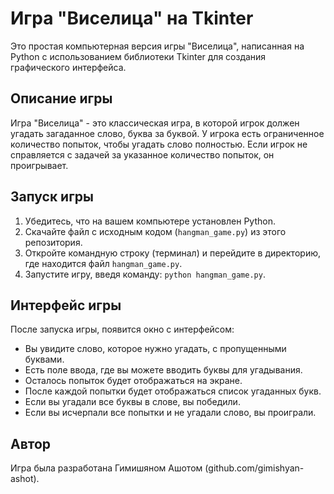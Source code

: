 # Игра "Виселица" на Tkinter

Это простая компьютерная версия игры "Виселица", написанная на Python с использованием библиотеки Tkinter для создания графического интерфейса.

## Описание игры

Игра "Виселица" - это классическая игра, в которой игрок должен угадать загаданное слово, буква за буквой. У игрока есть ограниченное количество попыток, чтобы угадать слово полностью. Если игрок не справляется с задачей за указанное количество попыток, он проигрывает.

## Запуск игры

1. Убедитесь, что на вашем компьютере установлен Python.
2. Скачайте файл с исходным кодом (`hangman_game.py`) из этого репозитория.
3. Откройте командную строку (терминал) и перейдите в директорию, где находится файл `hangman_game.py`.
4. Запустите игру, введя команду: `python hangman_game.py`.

## Интерфейс игры

После запуска игры, появится окно с интерфейсом:

- Вы увидите слово, которое нужно угадать, с пропущенными буквами.
- Есть поле ввода, где вы можете вводить буквы для угадывания.
- Осталось попыток будет отображаться на экране.
- После каждой попытки будет отображаться список угаданных букв.
- Если вы угадали все буквы в слове, вы победили.
- Если вы исчерпали все попытки и не угадали слово, вы проиграли.

## Автор

Игра была разработана Гимишяном Ашотом (github.com/gimishyan-ashot).
